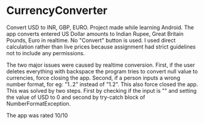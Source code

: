 CurrencyConverter
=================

Convert USD to INR, GBP, EURO. Project made while learning Android. 
The app converts entered US Dollar amounts to Indian Rupee, Great Britain Pounds, Euro in realtime. No "Convert" button is used.
I used direct calculation rather than live prices because assignment had strict guidelines not to include any permissions.

The two major issues were caused by realtime conversion. First, if the user deletes everything with backspace the program tries to convert null value to currencies, force closing the app.
Second, if a person inputs a wrong number format, for eg: "1..2" instead of "1.2". This also force closed the app. This was solved by two steps.
First by checking if the input is "" and setting the value of USD to 0 and second by try-catch block of NumberFormatException.

The app was rated 10/10
